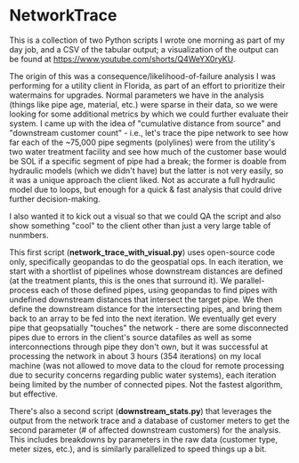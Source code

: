 # NetworkTrace

This is a collection of two Python scripts I wrote one morning as part of my day job, and a CSV of the tabular output; a visualization of the output can be found at https://www.youtube.com/shorts/Q4WeYX0ryKU.

The origin of this was a consequence/likelihood-of-failure analysis I was performing for a utility client in Florida, as part of an effort to prioritize their watermains for upgrades. Normal parameters we have in the analysis (things like pipe age, material, etc.) were sparse in their data, so we were looking for some additional metrics by which we could further evaluate their system. I came up with the idea of "cumulative distance from source" and "downstream customer count" - i.e., let's trace the pipe network to see how far each of the ~75,000 pipe segments (polylines) were from the utility's two water treatment facility and see how much of the customer base would be SOL if a specific segment of pipe had a break; the former is doable from hydraulic models (which we didn't have) but the latter is not very easily, so it was a unique approach the client liked. Not as accurate a full hydraulic model due to loops, but enough for a quick & fast analysis that could drive further decision-making.

I also wanted it to kick out a visual so that we could QA the script and also show something "cool" to the client other than just a very large table of nunmbers.

This first script (**network_trace_with_visual.py**) uses open-source code only, specifically geopandas to do the geospatial ops. In each iteration, we start with a shortlist of pipelines whose downstream distances are defined (at the treatment plants, this is the ones that surround it). We parallel-process each of those defined pipes, using geopandas to find pipes with undefined downstream distances that intersect the target pipe. We then define the downstream distance for the intersecting pipes, and bring them back to an array to be fed into the next iteration. We eventually get every pipe that geopsatially "touches" the network - there are some disconnected pipes due to errors in the client's source datafiles as well as some interconnections through pipe they don't own, but it was successful at processing the network in about 3 hours (354 iterations) on my local machine (was not allowed to move data to the cloud for remote processing due to security concerns regarding public water systems), each iteration being limited by the number of connected pipes. Not the fastest algorithm, but effective.

There's also a second script (**downstream_stats.py**) that leverages the output from the network trace and a database of customer meters to get the second parameter (# of affected downstream customers) for the analysis. This includes breakdowns by parameters in the raw data (customer type, meter sizes, etc.), and is similarly parallelized to speed things up a bit.
